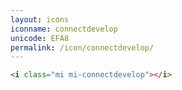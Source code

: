 ```yaml
---
layout: icons
iconname: connectdevelop
unicode: EFA8
permalink: /icon/connectdevelop/
---
```


``` html
<i class="mi mi-connectdevelop"></i>
```
